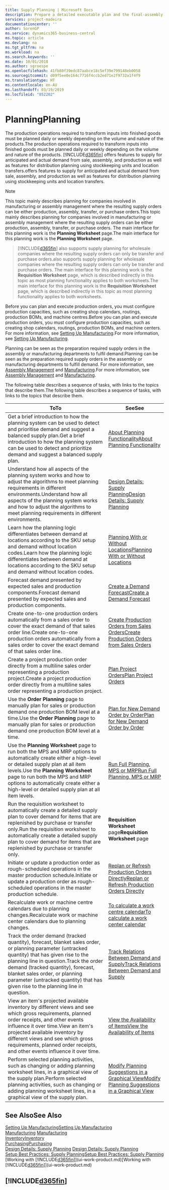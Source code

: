 ```yaml
---
title: Supply Planning | Microsoft Docs
description: Prepare a detailed executable plan and the final-assembly production schedule for sales and production demand.
services: project-madeira
documentationcenter: ''
author: SorenGP
ms.service: dynamics365-business-central
ms.topic: article
ms.devlang: na
ms.tgt_pltfrm: na
ms.workload: na
ms.search.keywords: ''
ms.date: 10/01/2018
ms.author: sgroespe
ms.openlocfilehash: 41fb80f39edc87aabce18c5ef39e799148eb0058
ms.sourcegitcommit: d09f5ee0e164c7716f4ccb2ed71e2f9732a1f4f9
ms.translationtype: HT
ms.contentlocale: en-AU
ms.lasthandoff: 03/19/2019
ms.locfileid: "852202"
---
```

# <a name="planning"></a><span data-ttu-id="4d8b6-103">Planning</span><span class="sxs-lookup"><span data-stu-id="4d8b6-103">Planning</span></span>
<span data-ttu-id="4d8b6-104">The production operations required to transform inputs into finished goods must be planned daily or weekly depending on the volume and nature of the products.</span><span class="sxs-lookup"><span data-stu-id="4d8b6-104">The production operations required to transform inputs into finished goods must be planned daily or weekly depending on the volume and nature of the products.</span></span> [!INCLUDE[d365fin](includes/d365fin_md.md)] <span data-ttu-id="4d8b6-105">offers features to supply for anticipated and actual demand from sale, assembly, and production as well as features for distribution planning using stockkeeping units and location transfers.</span><span class="sxs-lookup"><span data-stu-id="4d8b6-105">offers features to supply for anticipated and actual demand from sale, assembly, and production as well as features for distribution planning using stockkeeping units and location transfers.</span></span>

> [!NOTE]
> <span data-ttu-id="4d8b6-106">This topic mainly describes planning for companies involved in manufacturing or assembly management where the resulting supply orders can be either production, assembly, transfer, or purchase orders.</span><span class="sxs-lookup"><span data-stu-id="4d8b6-106">This topic mainly describes planning for companies involved in manufacturing or assembly management where the resulting supply orders can be either production, assembly, transfer, or purchase orders.</span></span> <span data-ttu-id="4d8b6-107">The main interface for this planning work is the **Planning Worksheet** page.</span><span class="sxs-lookup"><span data-stu-id="4d8b6-107">The main interface for this planning work is the **Planning Worksheet** page.</span></span>

> [!INCLUDE[d365fin](includes/d365fin_md.md)] <span data-ttu-id="4d8b6-108">also supports supply planning for wholesale companies where the resulting supply orders can only be transfer and purchase orders.</span><span class="sxs-lookup"><span data-stu-id="4d8b6-108">also supports supply planning for wholesale companies where the resulting supply orders can only be transfer and purchase orders.</span></span> <span data-ttu-id="4d8b6-109">The main interface for this planning work is the **Requisition Worksheet** page, which is described indirectly in this topic as most planning functionality applies to both worksheets.</span><span class="sxs-lookup"><span data-stu-id="4d8b6-109">The main interface for this planning work is the **Requisition Worksheet** page, which is described indirectly in this topic as most planning functionality applies to both worksheets.</span></span>

<span data-ttu-id="4d8b6-110">Before you can plan and execute production orders, you must configure production capacities, such as creating shop calendars, routings, production BOMs, and machine centres.</span><span class="sxs-lookup"><span data-stu-id="4d8b6-110">Before you can plan and execute production orders, you must configure production capacities, such as creating shop calendars, routings, production BOMs, and machine centers.</span></span> <span data-ttu-id="4d8b6-111">For more information, see [Setting Up Manufacturing](production-configure-production-processes.md).</span><span class="sxs-lookup"><span data-stu-id="4d8b6-111">For more information, see [Setting Up Manufacturing](production-configure-production-processes.md).</span></span>

<span data-ttu-id="4d8b6-112">Planning can be seen as the preparation required supply orders in the assembly or manufacturing departments to fulfil demand.</span><span class="sxs-lookup"><span data-stu-id="4d8b6-112">Planning can be seen as the preparation required supply orders in the assembly or manufacturing departments to fulfill demand.</span></span> <span data-ttu-id="4d8b6-113">For more information, see [Assembly Management](assembly-assemble-items.md) and [Manufacturing](production-manage-manufacturing.md).</span><span class="sxs-lookup"><span data-stu-id="4d8b6-113">For more information, see [Assembly Management](assembly-assemble-items.md) and [Manufacturing](production-manage-manufacturing.md).</span></span>

<span data-ttu-id="4d8b6-114">The following table describes a sequence of tasks, with links to the topics that describe them.</span><span class="sxs-lookup"><span data-stu-id="4d8b6-114">The following table describes a sequence of tasks, with links to the topics that describe them.</span></span>   

|<span data-ttu-id="4d8b6-115">**To**</span><span class="sxs-lookup"><span data-stu-id="4d8b6-115">**To**</span></span>|<span data-ttu-id="4d8b6-116">**See**</span><span class="sxs-lookup"><span data-stu-id="4d8b6-116">**See**</span></span>|  
|------------|-------------|  
|<span data-ttu-id="4d8b6-117">Get a brief introduction to how the planning system can be used to detect and prioritise demand and suggest a balanced supply plan.</span><span class="sxs-lookup"><span data-stu-id="4d8b6-117">Get a brief introduction to how the planning system can be used to detect and prioritize demand and suggest a balanced supply plan.</span></span>|[<span data-ttu-id="4d8b6-118">About Planning Functionality</span><span class="sxs-lookup"><span data-stu-id="4d8b6-118">About Planning Functionality</span></span>](production-about-planning-functionality.md)|
|<span data-ttu-id="4d8b6-119">Understand how all aspects of the planning system works and how to adjust the algorithms to meet planning requirements in different environments.</span><span class="sxs-lookup"><span data-stu-id="4d8b6-119">Understand how all aspects of the planning system works and how to adjust the algorithms to meet planning requirements in different environments.</span></span>|[<span data-ttu-id="4d8b6-120">Design Details: Supply Planning</span><span class="sxs-lookup"><span data-stu-id="4d8b6-120">Design Details: Supply Planning</span></span>](design-details-supply-planning.md)|
|<span data-ttu-id="4d8b6-121">Learn how the planning logic differentiates between demand at locations according to the SKU setup and demand without location codes.</span><span class="sxs-lookup"><span data-stu-id="4d8b6-121">Learn how the planning logic differentiates between demand at locations according to the SKU setup and demand without location codes.</span></span>|[<span data-ttu-id="4d8b6-122">Planning With or Without Locations</span><span class="sxs-lookup"><span data-stu-id="4d8b6-122">Planning With or Without Locations</span></span>](production-planning-with-without-locations.md)|
|<span data-ttu-id="4d8b6-123">Forecast demand presented by expected sales and production components.</span><span class="sxs-lookup"><span data-stu-id="4d8b6-123">Forecast demand presented by expected sales and production components.</span></span>|[<span data-ttu-id="4d8b6-124">Create a Demand Forecast</span><span class="sxs-lookup"><span data-stu-id="4d8b6-124">Create a Demand Forecast</span></span>](production-how-to-create-a-forecast.md)|  
|<span data-ttu-id="4d8b6-125">Create one-to-one production orders automatically from a sales order to cover the exact demand of that sales order line.</span><span class="sxs-lookup"><span data-stu-id="4d8b6-125">Create one-to-one production orders automatically from a sales order to cover the exact demand of that sales order line.</span></span>|[<span data-ttu-id="4d8b6-126">Create Production Orders from Sales Orders</span><span class="sxs-lookup"><span data-stu-id="4d8b6-126">Create Production Orders from Sales Orders</span></span>](production-how-to-create-production-orders-from-sales-orders.md)|
|<span data-ttu-id="4d8b6-127">Create a project production order directly from a multiline sales order representing a production project.</span><span class="sxs-lookup"><span data-stu-id="4d8b6-127">Create a project production order directly from a multiline sales order representing a production project.</span></span>|[<span data-ttu-id="4d8b6-128">Plan Project Orders</span><span class="sxs-lookup"><span data-stu-id="4d8b6-128">Plan Project Orders</span></span>](production-how-to-plan-project-orders.md)|
|<span data-ttu-id="4d8b6-129">Use the **Order Planning** page to manually plan for sales or production demand one production BOM level at a time.</span><span class="sxs-lookup"><span data-stu-id="4d8b6-129">Use the **Order Planning** page to manually plan for sales or production demand one production BOM level at a time.</span></span>|[<span data-ttu-id="4d8b6-130">Plan for New Demand Order by Order</span><span class="sxs-lookup"><span data-stu-id="4d8b6-130">Plan for New Demand Order by Order</span></span>](production-how-to-plan-for-new-demand.md)|
|<span data-ttu-id="4d8b6-131">Use the **Planning Worksheet** page to run both the MPS and MRP options to automatically create either a high-level or detailed supply plan at all item levels.</span><span class="sxs-lookup"><span data-stu-id="4d8b6-131">Use the **Planning Worksheet** page to run both the MPS and MRP options to automatically create either a high-level or detailed supply plan at all item levels.</span></span>|[<span data-ttu-id="4d8b6-132">Run Full Planning, MPS or MRP</span><span class="sxs-lookup"><span data-stu-id="4d8b6-132">Run Full Planning, MPS or MRP</span></span>](production-how-to-run-mps-and-mrp.md)|
|<span data-ttu-id="4d8b6-133">Run the requisition worksheet to automatically create a detailed supply plan to cover demand for items that are replenished by purchase or transfer only.</span><span class="sxs-lookup"><span data-stu-id="4d8b6-133">Run the requisition worksheet to automatically create a detailed supply plan to cover demand for items that are replenished by purchase or transfer only.</span></span>|<span data-ttu-id="4d8b6-134">**Requisition Worksheet** page</span><span class="sxs-lookup"><span data-stu-id="4d8b6-134">**Requisition Worksheet** page</span></span>|  
|<span data-ttu-id="4d8b6-135">Initiate or update a production order as rough-scheduled operations in the master production schedule.</span><span class="sxs-lookup"><span data-stu-id="4d8b6-135">Initiate or update a production order as rough-scheduled operations in the master production schedule.</span></span>|[<span data-ttu-id="4d8b6-136">Replan or Refresh Production Orders Directly</span><span class="sxs-lookup"><span data-stu-id="4d8b6-136">Replan or Refresh Production Orders Directly</span></span>](production-how-to-replan-refresh-production-orders.md)|
|<span data-ttu-id="4d8b6-137">Recalculate work or machine centre calendars due to planning changes.</span><span class="sxs-lookup"><span data-stu-id="4d8b6-137">Recalculate work or machine center calendars due to planning changes.</span></span>|[<span data-ttu-id="4d8b6-138">To calculate a work centre calendar</span><span class="sxs-lookup"><span data-stu-id="4d8b6-138">To calculate a work center calendar</span></span>](production-how-to-create-work-center-calendars.md#to-calculate-a-work-center-calendar)|
|<span data-ttu-id="4d8b6-139">Track the order demand (tracked quantity), forecast, blanket sales order, or planning parameter (untracked quantity) that has given rise to the planning line in question.</span><span class="sxs-lookup"><span data-stu-id="4d8b6-139">Track the order demand (tracked quantity), forecast, blanket sales order, or planning parameter (untracked quantity) that has given rise to the planning line in question.</span></span>|[<span data-ttu-id="4d8b6-140">Track Relations Between Demand and Supply</span><span class="sxs-lookup"><span data-stu-id="4d8b6-140">Track Relations Between Demand and Supply</span></span>](production-how-track-demand-supply.md)|
|<span data-ttu-id="4d8b6-141">View an item's projected available inventory by different views and see which gross requirements, planned order receipts, and other events influence it over time.</span><span class="sxs-lookup"><span data-stu-id="4d8b6-141">View an item's projected available inventory by different views and see which gross requirements, planned order receipts, and other events influence it over time.</span></span>|[<span data-ttu-id="4d8b6-142">View the Availability of Items</span><span class="sxs-lookup"><span data-stu-id="4d8b6-142">View the Availability of Items</span></span>](inventory-how-availability-overview.md)|  
|<span data-ttu-id="4d8b6-143">Perform selected planning activities, such as changing or adding planning worksheet lines, in a graphical view of the supply plan.</span><span class="sxs-lookup"><span data-stu-id="4d8b6-143">Perform selected planning activities, such as changing or adding planning worksheet lines, in a graphical view of the supply plan.</span></span>|[<span data-ttu-id="4d8b6-144">Modify Planning Suggestions in a Graphical View</span><span class="sxs-lookup"><span data-stu-id="4d8b6-144">Modify Planning Suggestions in a Graphical View</span></span>](production-how-to-modify-planning-suggestions-in-a-graphical-view.md)|

## <a name="see-also"></a><span data-ttu-id="4d8b6-145">See Also</span><span class="sxs-lookup"><span data-stu-id="4d8b6-145">See Also</span></span>
[<span data-ttu-id="4d8b6-146">Setting Up Manufacturing</span><span class="sxs-lookup"><span data-stu-id="4d8b6-146">Setting Up Manufacturing</span></span>](production-configure-production-processes.md)  
<span data-ttu-id="4d8b6-147">[Manufacturing](production-manage-manufacturing.md)  </span><span class="sxs-lookup"><span data-stu-id="4d8b6-147">[Manufacturing](production-manage-manufacturing.md)  </span></span>  
[<span data-ttu-id="4d8b6-148">Inventory</span><span class="sxs-lookup"><span data-stu-id="4d8b6-148">Inventory</span></span>](inventory-manage-inventory.md)  
[<span data-ttu-id="4d8b6-149">Purchasing</span><span class="sxs-lookup"><span data-stu-id="4d8b6-149">Purchasing</span></span>](purchasing-manage-purchasing.md)  
<span data-ttu-id="4d8b6-150">[Design Details: Supply Planning](design-details-supply-planning.md) </span><span class="sxs-lookup"><span data-stu-id="4d8b6-150">[Design Details: Supply Planning](design-details-supply-planning.md) </span></span>  
[<span data-ttu-id="4d8b6-151">Setup Best Practices: Supply Planning</span><span class="sxs-lookup"><span data-stu-id="4d8b6-151">Setup Best Practices: Supply Planning</span></span>](setup-best-practices-supply-planning.md)  
<span data-ttu-id="4d8b6-152">[Working with [!INCLUDE[d365fin](includes/d365fin_md.md)]](ui-work-product.md)</span><span class="sxs-lookup"><span data-stu-id="4d8b6-152">[Working with [!INCLUDE[d365fin](includes/d365fin_md.md)]](ui-work-product.md)</span></span>

## [!INCLUDE[d365fin](includes/free_trial_md.md)]  
